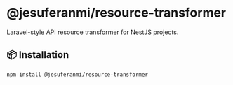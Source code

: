 # @jesuferanmi/resource-transformer

Laravel-style API resource transformer for NestJS projects.

## 📦 Installation

```bash
npm install @jesuferanmi/resource-transformer
